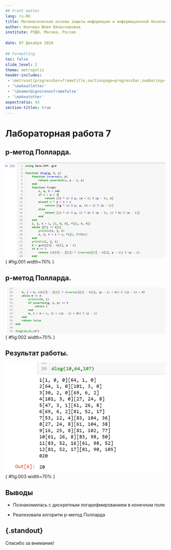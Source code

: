 ```yaml
---
## Front matter
lang: ru-RU
title: Математические основы защиты информации и информационной безопасности
author: Колчева Юлия Вячеславовна
institute: РУДН, Москва, Россия

date: 07 Декабря 2024

## Formatting
toc: false
slide_level: 2
theme: metropolis
header-includes: 
 - \metroset{progressbar=frametitle,sectionpage=progressbar,numbering=fraction}
 - '\makeatletter'
 - '\beamer@ignorenonframefalse'
 - '\makeatother'
aspectratio: 43
section-titles: true
---
```


# Лабораторная работа 7

## р-метод Полларда.

![Реализация программы](image/1.png){ #fig:001 width=70% }

## р-метод Полларда.

![Реализация программы](image/2.png){ #fig:002 width=70% }

## Результат работы.

![Вывод программы](image/3.png){ #fig:003 width=70% }

## Выводы

- Познакомилась с дискретным логарифмированием в конечном поле

- Реализовала алгоритм р-метод Полларда


## {.standout}

Спасибо за внимание!

